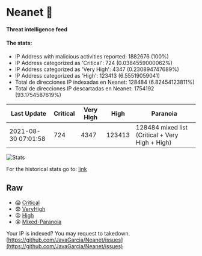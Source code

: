 # Neanet :hocho:
#### Threat intelligence feed
#### The stats:

- IP Address with malicious activities reported: 1882676 (100%)
- IP Address categorized as 'Critical':  724 (0.0384559000062%)
- IP Address categorized as 'Very High':  4347 (0.230894747689%)
- IP Address categorized as 'High':  123413 (6.55519059041)
- Total de direcciones IP indexadas en Neanet:  128484 (6.82454123811%)
- Total de direcciones IP descartadas en Neanet:  1754192 (93.1754587619%)

| Last Update | Critical | Very High | High | Paranoia |
| --- | --- | --- | --- | --- |
| 2021-08-30 07:01:58 | 724 | 4347 | 123413 | 128484 mixed list (Critical + Very High + High)|

![Stats](https://docs.google.com/spreadsheets/d/e/2PACX-1vSnaNMIXVabIpDJjufMlzH7poXnshF3mgd8Is1g9ytUEzVsP5my4Trn8f-xkoLLQ38xpL3HtmUexLo6/pubchart?oid=501124687&format=image)

For the historical stats go to: [link](/stats.csv)
## Raw
- :scream: [Critical](https://raw.githubusercontent.com/JavaGarcia/Neanet/master/blacklists/neanet_critical.txt)
- :fearful: [VeryHigh](https://raw.githubusercontent.com/JavaGarcia/Neanet/master/blacklists/neanet_veryHigh.txtt)
- :frowning: [High](https://raw.githubusercontent.com/JavaGarcia/Neanet/master/blacklists/neanet_high.txt)
- :dizzy_face: [Mixed-Paranoia](https://raw.githubusercontent.com/JavaGarcia/Neanet/master/blacklists/neanet_all.txt)


Your IP is indexed? You may request to takedown. [https://github.com/JavaGarcia/Neanet/issues](https://github.com/JavaGarcia/Neanet/issues)































































































































































































































































































































































































































































































































































































































































































































































































































































































































































































































































































































































































































































































































































































































































































































































































































































































































































































































































































































































































































































































































































































































































































































































































































































































































































































































































































































































































































































































































































































































































































































































































































































































































































































































































































































































































































































































































































































































































































































































































































































































































































































































































































































































































































































































































































































































































































































































































































































































































































































































































































































































































































































































































































































































































































































































































































































































































































































































































































































































































































































































































































































































































































































































































































































































































































































































































































































































































































































































































































































































































































































































































































































































































































































































































































































































































































































































































































































































































































































































































































































































































































































































































































































































































































































































































































































